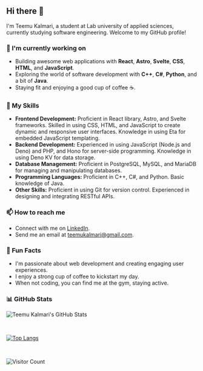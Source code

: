 ## Hi there 👋

I'm Teemu Kalmari, a student at Lab university of applied sciences, currently studying software engineering. Welcome to my GitHub profile!

### 🌱 I'm currently working on

- Building awesome web applications with **React**, **Astro**, **Svelte**, **CSS**, **HTML**, and **JavaScript**.
- Exploring the world of software development with **C++**, **C#**, **Python**, and a bit of **Java**.
- Staying fit and enjoying a good cup of coffee ☕.

### 💼 My Skills

- **Frontend Development:** Proficient in React library, Astro, and Svelte frameworks. Skilled in using CSS, HTML, and JavaScript to create dynamic and responsive user interfaces. Knowledge in using Eta for embedded JavaScript templating.
- **Backend Development:** Experienced in using JavaScript (Node.js and Deno) and PHP, and Hono for server-side programming. Knowledge in using Deno KV for data storage.
- **Database Management:** Proficient in PostgreSQL, MySQL, and MariaDB for managing and manipulating databases.
- **Programming Languages:** Proficient in C++, C#, and Python. Basic knowledge of Java.
- **Other Skills:** Proficient in using Git for version control. Experienced in designing and integrating RESTful APIs.

### 📫 How to reach me

- Connect with me on [LinkedIn](https://www.linkedin.com/in/teemu-kalmari-755469169/).
- Send me an email at [teemukalmari@gmail.com](mailto:teemukalmari@gmail.com).

### 🌟 Fun Facts

- I'm passionate about web development and creating engaging user experiences.
- I enjoy a strong cup of coffee to kickstart my day.
- When not coding, you can find me at the gym, staying active.

### 📊 GitHub Stats

![Teemu Kalmari's GitHub Stats](https://github-readme-stats.vercel.app/api?username=temez26&show_icons=true&count_private=true&theme=dark)

</br>

[![Top Langs](https://github-readme-stats.vercel.app/api/top-langs/?username=temez26&layout=compact&theme=dark)](https://github.com/anuraghazra/github-readme-stats)

</br>

![Visitor Count](https://profile-counter.glitch.me/temez26/count.svg)
